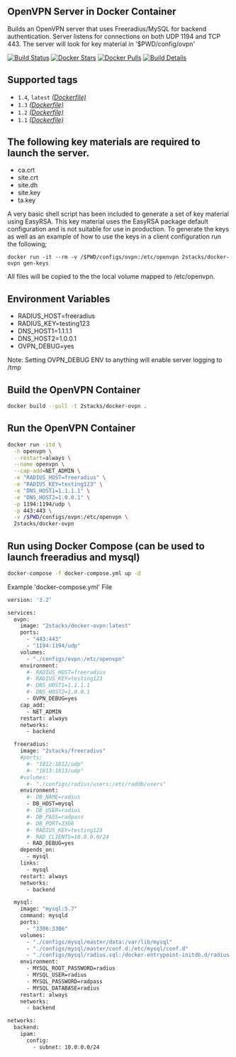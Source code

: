 ## OpenVPN Server in Docker Container

Builds an OpenVPN server that uses Freeradius/MySQL for backend authentication.
Server listens for connections on both UDP 1194 and TCP 443.  The server will look
for key material in '$PWD/config/ovpn'

[![Build Status](https://travis-ci.org/2stacks/docker-ovpn.svg?branch=master)](https://travis-ci.org/2stacks/docker-ovpn)
[![Docker Stars](https://img.shields.io/docker/stars/2stacks/docker-ovpn.svg?style=popout-square)](https://hub.docker.com/r/2stacks/docker-ovpn)
[![Docker Pulls](https://img.shields.io/docker/pulls/2stacks/docker-ovpn.svg?style=popout-square)](https://hub.docker.com/r/2stacks/docker-ovpn)
[![Build Details](https://images.microbadger.com/badges/image/2stacks/docker-ovpn.svg)](https://microbadger.com/images/2stacks/docker-ovpn)

## Supported tags
-   `1.4`, `latest`  [*(Dockerfile)*](https://github.com/2stacks/docker-ovpn/blob/master/Dockerfile)
-   `1.3`  [*(Dockerfile)*](https://github.com/2stacks/docker-ovpn/blob/ec1316eef9b5299010f8ab743007ba1a224a6ec9/Dockerfile)
-   `1.2`  [*(Dockerfile)*](https://github.com/2stacks/docker-ovpn/blob/bfc717e2886aa22e206e64d3cffb8e35f5d34c6d/Dockerfile)
-   `1.1`  [*(Dockerfile)*](https://github.com/2stacks/docker-ovpn/blob/ea86b2ffcd4392d56a0279e695074f8bb70df24d/Dockerfile)

## The following key materials are required to launch the server.

-   ca.crt  
-   site.crt  
-   site.dh  
-   site.key  
-   ta.key

A very basic shell script has been included to generate a set of key material using
EasyRSA.  This key material uses the EasyRSA package default configuration and is not
suitable for use in production.  To generate the keys as well as an example of how
to use the keys in a client configuration run the following;

```
docker run -it --rm -v /$PWD/configs/ovpn:/etc/openvpn 2stacks/docker-ovpn gen-keys
```

All files will be copied to the the local volume mapped to /etc/openvpn.

## Environment Variables

-   RADIUS_HOST=freeradius
-   RADIUS_KEY=testing123
-   DNS_HOST1=1.1.1.1
-   DNS_HOST2=1.0.0.1
-   OVPN_DEBUG=yes

Note: Setting OVPN_DEBUG ENV to anything will enable server logging to /tmp

## Build the OpenVPN Container
```bash
docker build --pull -t 2stacks/docker-ovpn .
```

## Run the OpenVPN Container
```bash
docker run -itd \
  -h openvpn \
  --restart=always \
  --name openvpn \
  --cap-add=NET_ADMIN \
  -e "RADIUS_HOST=freeradius" \
  -e "RADIUS_KEY=testing123" \
  -e "DNS_HOST1=1.1.1.1" \
  -e "DNS_HOST2=1.0.0.1" \
  -p 1194:1194/udp \
  -p 443:443 \
  -v /$PWD/configs/ovpn:/etc/openvpn \
  2stacks/docker-ovpn
```

## Run using Docker Compose (can be used to launch freeradius and mysql)
```bash
docker-compose -f docker-compose.yml up -d
```

Example 'docker-compose.yml' File

```bash
version: '3.2'

services:
  ovpn:
    image: "2stacks/docker-ovpn:latest"
    ports:
      - "443:443"
      - "1194:1194/udp"
    volumes:
      - "./configs/ovpn:/etc/openvpn"
    environment:
      #- RADIUS_HOST=freeradius
      #- RADIUS_KEY=testing123
      #- DNS_HOST1=1.1.1.1
      #- DNS_HOST2=1.0.0.1
      - OVPN_DEBUG=yes
    cap_add:
      - NET_ADMIN
    restart: always
    networks:
      - backend

  freeradius:
    image: "2stacks/freeradius"
    #ports:
      #- "1812:1812/udp"
      #- "1813:1813/udp"
    #volumes:
      #- "./configs/radius/users:/etc/raddb/users"
    environment:
      #- DB_NAME=radius
      - DB_HOST=mysql
      #- DB_USER=radius
      #- DB_PASS=radpass
      #- DB_PORT=3306
      #- RADIUS_KEY=testing123
      #- RAD_CLIENTS=10.0.0.0/24
      - RAD_DEBUG=yes
    depends_on:
      - mysql
    links:
      - mysql
    restart: always
    networks:
      - backend

  mysql:
    image: "mysql:5.7"
    command: mysqld
    ports:
      - "3306:3306"
    volumes:
      - "./configs/mysql/master/data:/var/lib/mysql"
      - "./configs/mysql/master/conf.d:/etc/mysql/conf.d"
      - "./configs/mysql/radius.sql:/docker-entrypoint-initdb.d/radius.sql"
    environment:
      - MYSQL_ROOT_PASSWORD=radius
      - MYSQL_USER=radius
      - MYSQL_PASSWORD=radpass
      - MYSQL_DATABASE=radius
    restart: always
    networks:
      - backend

networks:
  backend:
    ipam:
      config:
        - subnet: 10.0.0.0/24
```
